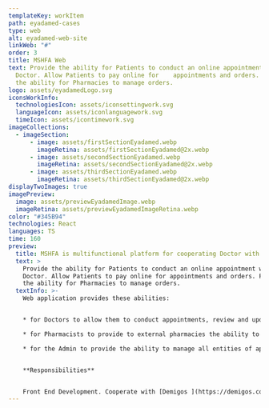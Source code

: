 ```yaml
---
templateKey: workItem
path: eyadamed-cases
type: web
alt: eyadamed-web-site
linkWeb: "#"
order: 3
title: MSHFA Web
text: Provide the ability for Patients to conduct an online appointment with a
  Doctor. Allow Patients to pay online for    appointments and orders. Provide
  the ability for Pharmacies to manage orders.
logo: assets/eyadamedLogo.svg
iconsWorkInfo:
  technologiesIcon: assets/iconsettingwork.svg
  languageIcon: assets/iconlanguagework.svg
  timeIcon: assets/icontimework.svg
imageCollections:
  - imageSection:
      - image: assets/firstSectionEyadamed.webp
        imageRetina: assets/firstSectionEyadamed@2x.webp
      - image: assets/secondSectionEyadamed.webp
        imageRetina: assets/secondSectionEyadamed@2x.webp
      - image: assets/thirdSectionEyadamed.webp
        imageRetina: assets/thirdSectionEyadamed@2x.webp
displayTwoImages: true
imagePreview:
  image: assets/previewEyadamedImage.webp
  imageRetina: assets/previewEyadamedImageRetina.webp
color: "#345B94"
technologies: React
languages: TS
time: 160
preview:
  title: MSHFA is multifunctional platform for cooperating Doctor with Patient
  text: >
    Provide the ability for Patients to conduct an online appointment with a
    Doctor. Allow Patients to pay online for appointments and orders. Provide
    the ability for Pharmacies to manage orders. 
  textInfo: >-
    Web application provides these abilities:


    * for Doctors to allow them to conduct appointments, review and update medical records for Patients.

    * for Pharmacists to provide to external pharmacies the ability to manage orders received from Patients via the app.

    * for the Admin to provide the ability to manage all entities of apps (Patients, Doctors, Pharmacists, Appointments, Orders, etc.). 


    **Responsibilities** 


    Front End Development. Cooperate with [Demigos ](https://demigos.com/)worked on creating new web site.
---
```

